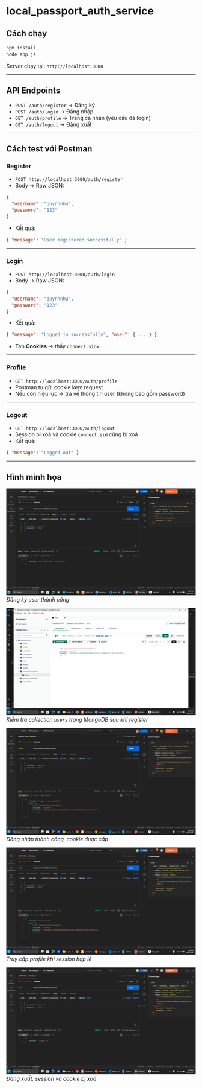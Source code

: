 # local_passport_auth_service

## Cách chạy

```bash
npm install
node app.js
```

Server chạy tại: `http://localhost:3000`

---

## API Endpoints

* `POST /auth/register` → Đăng ký
* `POST /auth/login` → Đăng nhập
* `GET /auth/profile` → Trang cá nhân (yêu cầu đã login)
* `GET /auth/logout` → Đăng xuất

---

## Cách test với Postman

### Register

* `POST http://localhost:3000/auth/register`
* Body → Raw JSON:

```json
{
  "username": "quynhnhu",
  "password": "123"
}
```

* Kết quả:

```json
{ "message": "User registered successfully" }
```

---

### Login

* `POST http://localhost:3000/auth/login`
* Body → Raw JSON:

```json
{
  "username": "quynhnhu",
  "password": "123"
}
```

* Kết quả:

```json
{ "message": "Logged in successfully", "user": { ... } }
```

* Tab **Cookies** → thấy `connect.sid=...`

---

### Profile

* `GET http://localhost:3000/auth/profile`
* Postman tự gửi cookie kèm request
* Nếu còn hiệu lực → trả về thông tin user (không bao gồm password)

---

### Logout

* `GET http://localhost:3000/auth/logout`
* Session bị xoá và cookie `connect.sid` cũng bị xoá
* Kết quả:

```json
{ "message": "Logged out" }
```

---

## Hình minh họa

![Register](public/results/register.png)
*Đăng ký user thành công*

![Register - mongo users](public/results/register_mongo_users.png)
*Kiểm tra collection `users` trong MongoDB sau khi register*

![Login](public/results/login.png)
*Đăng nhập thành công, cookie được cấp*

![Profile](public/results/profile.png)
*Truy cập profile khi session hợp lệ*

![Logout](public/results/logout.png)
*Đăng xuất, session và cookie bị xoá*
